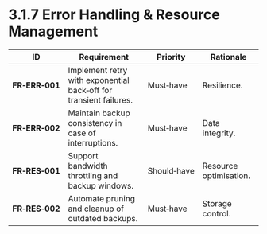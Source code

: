 # 3.1.7 Error Handling &amp; Resource Management

| ID             | Requirement                                                       | Priority    | Rationale              |
|----------------|-------------------------------------------------------------------|-------------|------------------------|
| **FR‑ERR‑001** | Implement retry with exponential back‑off for transient failures. | Must‑have   | Resilience.            |
| **FR‑ERR‑002** | Maintain backup consistency in case of interruptions.             | Must‑have   | Data integrity.        |
| **FR‑RES‑001** | Support bandwidth throttling and backup windows.                  | Should‑have | Resource optimisation. |
| **FR‑RES‑002** | Automate pruning and cleanup of outdated backups.                 | Must‑have   | Storage control.       |